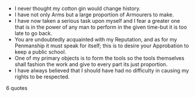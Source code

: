  - I never thought my cotton gin would change history.
 - I have not only Arms but a large proportion of Armourers to make.
 - I have now taken a serious task upon myself and I fear a greater one that is in the power of any man to perform in the given time-but it is too late to go back.
 - You are undoubtedly acquainted with my Reputation, and as for my Penmanship it must speak for itself; this is to desire your Approbation to keep a public school.
 - One of my primary objects is to form the tools so the tools themselves shall fashion the work and give to every part its just proportion.
 - I have always believed that I should have had no difficulty in causing my rights to be respected.

6 quotes
